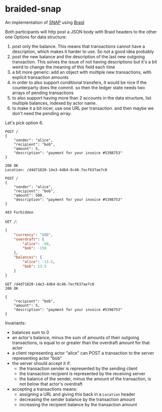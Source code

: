 # braided-snap
An implementation of [SNAP](https://michielbdejong.com/blog/20.html) using [Braid](https://braid.org)

Both participants will http post a JSON body with Braid headers to the other one
Options for data structure:
1) post only the balance. This means that transactions cannot have a description, which makes it harder to use. So not a good idea probably
2) post the new balance and the description of the last new outgoing transaction. This solves the issue of not having descriptions but it's a bit weird to change the meaning of this field each time
3) a bit more generic: add an object with multiple new transactions, with explicit transaction amounts
4) in order to also support conditional transfers, it would be nice if the counterparty does the commit. so then the ledger state needs two arrays of pending transactions
5) to also support having more than 2 accounts in the data structure, list multiple balances, indexed by actor name.
6) to make it a bit nicer, use one URL per transaction. and then maybe we don't need the pending array.

Let's pick option 6.

```HTTP
POST /
{
    "sender": "alice",
    "recipient": "bob",
    "amount": 5,
    "description": "payment for your invoice #5398753"
}

200 OK
Location: /d4d71820-14e3-4d64-8c46-7ecf637ae7c0
```


```HTTP
POST /
{
    "sender": "alice",
    "recipient": "bob",
    "amount": 500,
    "description": "payment for your invoice #5398753"
}

403 Forbidden
```

`GET /`:
```JSON
{
    "currency": "USD",
    "overdraft": {
        "alice": -50,
        "bob": -150
    },
    "balances": {
        "alice": -13.5,
        "bob": 13.5
    }
}
```

```HTTP
GET /d4d71820-14e3-4d64-8c46-7ecf637ae7c0
200 OK

{
    "recipient": "bob",
    "amount": 5,
    "description": "payment for your invoice #5398753"
}
```


Invariants:
* balances sum to 0
* an actor's balance, minus the sum of amounts of their outgoing transactions, is equal to or greater than the overdraft amount for that actor
* a client representing actor "alice" can POST a transaction to the server representing actor "bob"
* the server should accept it if:
    * the transaction sender is represented by the sending client
    * the transaction recipient is represented by the receiving server
    * the balance of the sender, minus the amount of the transaction, is not below that actor's overdraft
* accepting a transactions means:
    * assigning a URL and giving this back in a `Location` header
    * decreasing the sender balance by the transaction amount
    * increasing the recipient balance by the transaction amount
